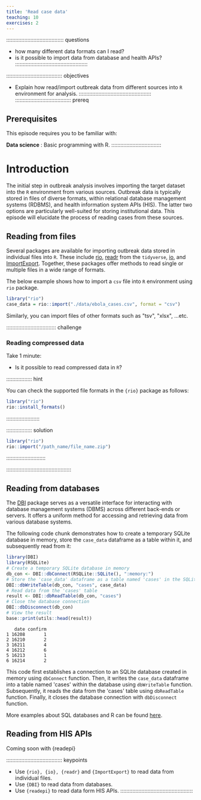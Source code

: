 ```yaml
---
title: 'Read case data'
teaching: 10
exercises: 2
---
```


:::::::::::::::::::::::::::::::::::::: questions 

- how many different data formats can I read? 
- is it possible to import data from database and health APIs? 
::::::::::::::::::::::::::::::::::::::::::::::::

::::::::::::::::::::::::::::::::::::: objectives

- Explain how read/import outbreak data from different sources into `R` 
environment for analysis.
::::::::::::::::::::::::::::::::::::::::::::::::
::::::::::::::::::::::::::::::::::::: prereq

## Prerequisites

This episode requires you to be familiar with:

**Data science** : Basic programming with R.
:::::::::::::::::::::::::::::::::

# Introduction

The initial step in outbreak analysis involves importing the target dataset into the `R` environment from various sources. Outbreak data is typically stored in files of diverse formats, within relational database management systems (RDBMS), and health information system APIs (HIS). The latter two options are particularly well-suited for storing institutional data. This episode will elucidate the process of reading cases from these sources.

## Reading from files

Several packages are available for importing outbreak data stored in individual files into `R`. These include [rio](http://gesistsa.github.io/rio/), [readr](https://readr.tidyverse.org/) from the `tidyverse`, [io](https://bitbucket.org/djhshih/io/src/master/), and [ImportExport](https://cran.r-project.org/web/packages/ImportExport/index.html). Together, these packages offer methods to read single or multiple files in a wide range of formats.

The below example shows how to import a `csv` file into `R` environment using `rio` package.

```r
library("rio")
case_data = rio::import("./data/ebola_cases.csv", format = "csv")
```
Similarly, you can import files of other formats such as "tsv", "xlsx", ...etc.

::::::::::::::::::::::::::::::::: challenge

###  Reading compressed data 
Take 1 minute:

- Is it possible to read compressed data in `R`?

::::::::::::::::: hint

You can check the supported file formats in the `{rio}` package as follows:

```r
library("rio")
rio::install_formats()
```

::::::::::::::::::::::

::::::::::::::::: solution


```r
library("rio")
rio::import("/path_name/file_name.zip")
```

::::::::::::::::::::::::::

:::::::::::::::::::::::::::::::::::::::::::


## Reading from databases

The [DBI](https://dbi.r-dbi.org/) package serves as a versatile interface for interacting with database management systems (DBMS) across different back-ends or servers. It offers a uniform method for accessing and retrieving data from various database systems.


The following code chunk demonstrates how to create a temporary SQLite database in memory, store the `case_data` dataframe as a table within it, and subsequently read from it:


```r
library(DBI)
library(RSQLite)
# Create a temporary SQLite database in memory
db_con <- DBI::dbConnect(RSQLite::SQLite(), ":memory:")
# Store the 'case_data' dataframe as a table named 'cases' in the SQLite database
DBI::dbWriteTable(db_con, "cases", case_data)
# Read data from the 'cases' table
result <- DBI::dbReadTable(db_con, "cases")
# Close the database connection
DBI::dbDisconnect(db_con)
# View the result
base::print(utils::head(result))
```

```{.output}
   date confirm
1 16208       1
2 16210       2
3 16211       4
4 16212       6
5 16213       1
6 16214       2
```

This code first establishes a connection to an SQLite database created in memory using `dbConnect` function. Then, it writes the `case_data` dataframe into a table named 'cases' within the database using `dbWriteTable` function. Subsequently, it reads the data from the 'cases' table using `dbReadTable` function. Finally, it closes the database connection with `dbDisconnect` function.

More examples about SQL databases and R can be found [here](https://datacarpentry.org/R-ecology-lesson/05-r-and-databases.html).

## Reading from HIS APIs

Coming soon with {readepi}

::::::::::::::::::::::::::::::::::::: keypoints 
- Use `{rio}, {io}, {readr}` and `{ImportExport}` to read data from individual files.
- Use `{DBI}` to read data from databases.
- Use `{readepi}` to read data form HIS APIs.
::::::::::::::::::::::::::::::::::::::::::::::::

